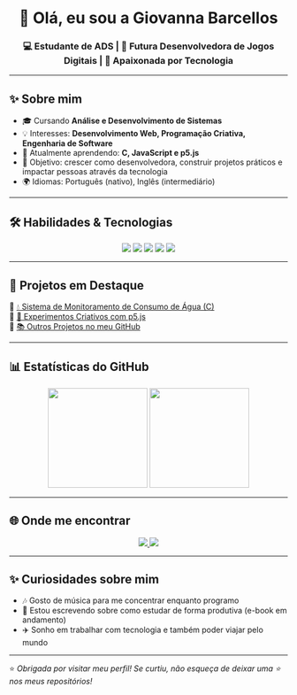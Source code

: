 <!-- Banner ou frase de impacto -->
<h1 align="center">👋 Olá, eu sou a Giovanna Barcellos</h1>
<h3 align="center">💻 Estudante de ADS | 🚀 Futura Desenvolvedora de Jogos Digitais | 🎯 Apaixonada por Tecnologia</h3>

---

## ✨ Sobre mim  

- 🎓 Cursando **Análise e Desenvolvimento de Sistemas**  
- 💡 Interesses: **Desenvolvimento Web, Programação Criativa, Engenharia de Software**  
- 🌱 Atualmente aprendendo: **C, JavaScript e p5.js**  
- 🎯 Objetivo: crescer como desenvolvedora, construir projetos práticos e impactar pessoas através da tecnologia  
- 🌍 Idiomas: Português (nativo), Inglês (intermediário)  

---

## 🛠️ Habilidades & Tecnologias  

<p align="center">
  
  <!-- Linguagens -->
  <img src="https://img.shields.io/badge/C-00599C?style=for-the-badge&logo=c&logoColor=white" />
  <img src="https://img.shields.io/badge/JavaScript-F7DF1E?style=for-the-badge&logo=javascript&logoColor=black" />
  <img src="https://img.shields.io/badge/p5.js-ED225D?style=for-the-badge&logo=p5.js&logoColor=white" />

  <!-- Ferramentas -->
  <img src="https://img.shields.io/badge/GitHub-181717?style=for-the-badge&logo=github&logoColor=white" />
  <img src="https://img.shields.io/badge/VS%20Code-0078D4?style=for-the-badge&logo=visual-studio-code&logoColor=white" />

</p>

---

## 📌 Projetos em Destaque  

🔹 [💧 Sistema de Monitoramento de Consumo de Água (C)](https://github.com/seu-usuario/projeto-agua)  
🔹 [🎨 Experimentos Criativos com p5.js](https://github.com/seu-usuario/p5js-experimentos)  
🔹 [📚 Outros Projetos no meu GitHub](https://github.com/seu-usuario?tab=repositories)  

---

## 📊 Estatísticas do GitHub  

<p align="center">
  <img src="https://github-readme-stats.vercel.app/api?username=SEU-USUARIO&show_icons=true&theme=tokyonight" height="180em" />
  <img src="https://github-readme-stats.vercel.app/api/top-langs/?username=SEU-USUARIO&layout=compact&theme=tokyonight" height="180em" />
</p>

---

## 🌐 Onde me encontrar  

<p align="center">
  <a href="https://www.linkedin.com/in/seu-linkedin" target="_blank">
    <img src="https://img.shields.io/badge/LinkedIn-0A66C2?style=for-the-badge&logo=linkedin&logoColor=white" />
  </a>
  <a href="mailto:seuemail@email.com">
    <img src="https://img.shields.io/badge/Email-D14836?style=for-the-badge&logo=gmail&logoColor=white" />
  </a>
</p>

---

## ✨ Curiosidades sobre mim  

- 🎶 Gosto de música para me concentrar enquanto programo  
- 📖 Estou escrevendo sobre como estudar de forma produtiva (e-book em andamento)  
- ✈️ Sonho em trabalhar com tecnologia e também poder viajar pelo mundo  

---

⭐ *Obrigada por visitar meu perfil! Se curtiu, não esqueça de deixar uma ⭐ nos meus repositórios!*  
